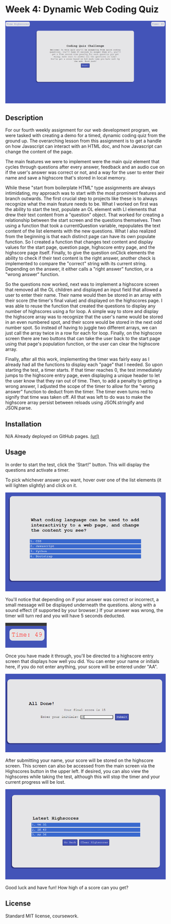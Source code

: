 # Week 4: Dynamic Web Coding Quiz

![full screenshot](./assets/images/screenshot1.PNG)

## Description

For our fourth weekly assignment for our web development program, we were tasked with creating a demo for a timed, dynamic coding quiz from the ground up. The overarching lesson from this assignment is to get a handle on how Javascript can interact with an HTML doc, and how Javascript can change the content of the page. 

The main features we were to implement were the main quiz element that cycles through questions after every answer, feedback and an audio cue on if the user's answer was correct or not, and a way for the user to enter their name and save a highscore that's stored in local memory.

While these "start from boilerplate HTML" type assignments are always intimidating, my approach was to start with the most prominent features and branch outwards. The first crucial step to projects like these is to always recognize what the main feature needs to be. What I worked on first was the ability to start the test, populate an OL element with LI elements that drew their text content from a "question" object. That worked for creating a relationship between the start screen and the questions themselves. Then using a function that took a currentQuestion variable, repopulates the text content of the list elements with the new questions. What I also realized from the beginning is that each distinct page can have its own populate function. So I created a function that changes text content and display values for the start page, question page, highscore entry page, and the highscore page itself. Finally, to give the question onClick elements the ability to check if their text content is the right answer, another check is implemented to compare the "correct" string with its current string. Depending on the answer, it either calls a "right answer" function, or a "wrong answer" function.

So the questions now worked, next was to implement a highscore screen that removed all the OL children and displayed an input field that allowed a user to enter their name. Their name would then be stored in an array with their score (the timer's final value) and displayed on the highscores page. I was able to reuse the function that created the questions to display any number of highscores using a for loop. A simple way to store and display the highscore array was to recognize that the user's name would be stored in an even numbered spot, and their score would be stored in the next odd number spot. So instead of having to juggle two different arrays, we can just call the array twice in a row for each for loop. Finally, on the highscore screen there are two buttons that can take the user back to the start page using that page's population function, or the user can clear the highscore array.

Finally, after all this work, implementing the timer was fairly easy as I already had all the functions to display each "page" that I needed. So upon starting the test, a timer starts. If that timer reaches 0, the test immediately jumps to the highscore entry page, even displaying a unique header to let the user know that they ran out of time. Then, to add a penalty to getting a wrong answer, I adjusted the scope of the timer to allow for the "wrong answer" function to deduct from the timer. The timer even turns red to signify that time was taken off. All that was left to do was to make the highscore array persist between reloads using JSON.stringify and JSON.parse. 

## Installation

N/A Already deployed on GitHub pages. 
[(url)](https://tannerkothlow.github.io/code-quiz/)

## Usage
In order to start the test, click the 'Start!" button. This will display the questions and activate a timer.

To pick whichever answer you want, hover over one of the list elements (it will lighten slightly) and click on it.

![question box](./assets/images/screenshot3.PNG)

You'll notice that depending on if your answer was correct or incorrect, a small message will be displayed underneath the questions. along with a sound effect (if supported by your browser.) If your answer was wrong, the timer will turn red and you will have 5 seconds deducted.

![timer deducted](./assets/images/screenshot5.PNG)

Once you have made it through, you'll be directed to a highscore entry screen that displays how well you did. You can enter your name or initials here, if you do not enter anything, your score will be entered under "AA".

![highscore entry](./assets/images/screenshot4.PNG)

After submitting your name, your score will be stored on the highscore screen. This screen can also be accessed from the main screen via the Highscores button in the upper left.
If desired, you can also view the highscores while taking the test, although this will stop the timer and your current progress will be lost.

![highscore display](./assets/images/screenshot2.PNG)

Good luck and have fun! How high of a score can you get?

## License

Standard MIT license, coursework.

